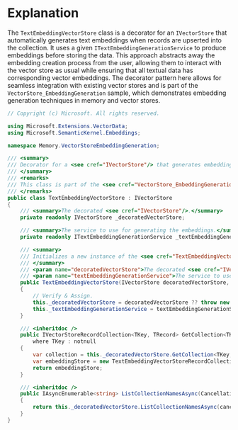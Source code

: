 # Explanation

The `TextEmbeddingVectorStore` class is a decorator for an `IVectorStore` that automatically generates text embeddings when records are upserted into the collection. It uses a given `ITextEmbeddingGenerationService` to produce embeddings before storing the data. This approach abstracts away the embedding creation process from the user, allowing them to interact with the vector store as usual while ensuring that all textual data has corresponding vector embeddings. The decorator pattern here allows for seamless integration with existing vector stores and is part of the `VectorStore_EmbeddingGeneration` sample, which demonstrates embedding generation techniques in memory and vector stores.

```csharp
// Copyright (c) Microsoft. All rights reserved.

using Microsoft.Extensions.VectorData;
using Microsoft.SemanticKernel.Embeddings;

namespace Memory.VectorStoreEmbeddingGeneration;

/// <summary>
/// Decorator for a <see cref="IVectorStore"/> that generates embeddings for records on upsert.
/// </summary>
/// <remarks>
/// This class is part of the <see cref="VectorStore_EmbeddingGeneration"/> sample.
/// </remarks>
public class TextEmbeddingVectorStore : IVectorStore
{
    /// <summary>The decorated <see cref="IVectorStore"/>.</summary>
    private readonly IVectorStore _decoratedVectorStore;

    /// <summary>The service to use for generating the embeddings.</summary>
    private readonly ITextEmbeddingGenerationService _textEmbeddingGenerationService;

    /// <summary>
    /// Initializes a new instance of the <see cref="TextEmbeddingVectorStore"/> class.
    /// </summary>
    /// <param name="decoratedVectorStore">The decorated <see cref="IVectorStore"/>.</param>
    /// <param name="textEmbeddingGenerationService">The service to use for generating the embeddings.</param>
    public TextEmbeddingVectorStore(IVectorStore decoratedVectorStore, ITextEmbeddingGenerationService textEmbeddingGenerationService)
    {
        // Verify & Assign.
        this._decoratedVectorStore = decoratedVectorStore ?? throw new ArgumentNullException(nameof(decoratedVectorStore));
        this._textEmbeddingGenerationService = textEmbeddingGenerationService ?? throw new ArgumentNullException(nameof(textEmbeddingGenerationService));
    }

    /// <inheritdoc />
    public IVectorStoreRecordCollection<TKey, TRecord> GetCollection<TKey, TRecord>(string name, VectorStoreRecordDefinition? vectorStoreRecordDefinition = null)
        where TKey : notnull
    {
        var collection = this._decoratedVectorStore.GetCollection<TKey, TRecord>(name, vectorStoreRecordDefinition);
        var embeddingStore = new TextEmbeddingVectorStoreRecordCollection<TKey, TRecord>(collection, this._textEmbeddingGenerationService);
        return embeddingStore;
    }

    /// <inheritdoc />
    public IAsyncEnumerable<string> ListCollectionNamesAsync(CancellationToken cancellationToken = default)
    {
        return this._decoratedVectorStore.ListCollectionNamesAsync(cancellationToken);
    }
}
```